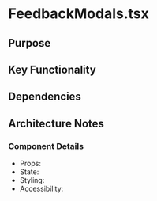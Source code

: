 # FeedbackModals.tsx

## Purpose

## Key Functionality

## Dependencies

## Architecture Notes

### Component Details
- Props: 
- State: 
- Styling: 
- Accessibility: 
